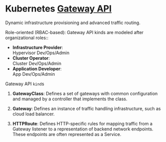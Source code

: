 # Kubernetes [Gateway API](https://kubernetes.io/docs/concepts/services-networking/gateway/)

Dynamic infrastructure provisioning and advanced traffic routing.

Role-oriented (RBAC-based): Gateway API kinds are modeled after organizational roles::

- **Infrastructure Provider**:  
    Hypervisor Dev/Ops/Admin
- **Cluster Operator**:  
    Cluster Dev/Ops/Admin
- **Application Developer**:  
    App Dev/Ops/Admin

Gateway API `kind`s

1. **GatewayClass**: Defines a set of gateways with common configuration and managed by a controller that implements the class.

1. **Gateway**: Defines an instance of traffic handling infrastructure, such as cloud load balancer.

1. **HTTPRoute**: Defines HTTP-specific rules for mapping traffic from a Gateway listener to a representation of backend network endpoints. These endpoints are often represented as a Service.


### &nbsp;
<!-- 

# Markdown Cheatsheet

[Markdown Cheatsheet](https://github.com/adam-p/markdown-here/wiki/Markdown-Cheatsheet "Wiki @ GitHub")


# Link @ (HTML | MD)

([HTML](___.md "___"))   


# Bookmark

- Reference
[Foo](#foo)

- Target
<a name="foo"></a>

-->


